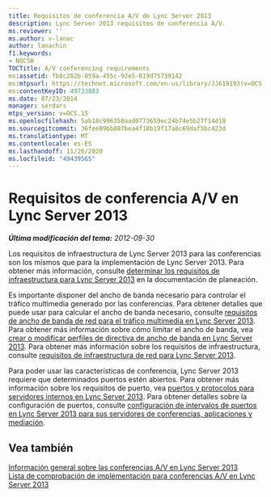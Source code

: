 ```yaml
---
title: Requisitos de conferencia A/V de Lync Server 2013
description: Lync Server 2013 requisitos de conferencia A/V.
ms.reviewer: ''
ms.author: v-lanac
author: lanachin
f1.keywords:
- NOCSH
TOCTitle: A/V conferencing requirements
ms:assetid: fb8c282b-059a-455c-92e5-819d75739142
ms:mtpsurl: https://technet.microsoft.com/en-us/library/JJ619193(v=OCS.15)
ms:contentKeyID: 49733883
ms.date: 07/23/2014
manager: serdars
mtps_version: v=OCS.15
ms.openlocfilehash: 5ab18c996350aad0773659ec24b74e5b27f14d18
ms.sourcegitcommit: 36fee89bb887bea4f18b19f17a8c69daf5bc423d
ms.translationtype: MT
ms.contentlocale: es-ES
ms.lasthandoff: 11/26/2020
ms.locfileid: "49439565"
---
```

# <a name="av-conferencing-requirements-in-lync-server-2013"></a>Requisitos de conferencia A/V en Lync Server 2013

<div data-xmlns="http://www.w3.org/1999/xhtml">

<div class="topic" data-xmlns="http://www.w3.org/1999/xhtml" data-msxsl="urn:schemas-microsoft-com:xslt" data-cs="https://msdn.microsoft.com/">

<div data-asp="https://msdn2.microsoft.com/asp">



</div>

<div id="mainSection">

<div id="mainBody">

<span> </span>

_**Última modificación del tema:** 2012-09-30_

Los requisitos de infraestructura de Lync Server 2013 para las conferencias son los mismos que para la implementación de Lync Server 2013. Para obtener más información, consulte [determinar los requisitos de infraestructura para Lync Server 2013](lync-server-2013-determining-your-infrastructure-requirements.md) en la documentación de planeación.

Es importante disponer del ancho de banda necesario para controlar el tráfico multimedia generado por las conferencias. Para obtener detalles que puede usar para calcular el ancho de banda necesario, consulte [requisitos de ancho de banda de red para el tráfico multimedia en Lync Server 2013](lync-server-2013-network-bandwidth-requirements-for-media-traffic.md). Para obtener más información sobre cómo limitar el ancho de banda, vea [crear o modificar perfiles de directiva de ancho de banda en Lync Server 2013](lync-server-2013-creating-or-modifying-bandwidth-policy-profiles.md). Para obtener más información sobre los requisitos de infraestructura, consulte [requisitos de infraestructura de red para Lync Server 2013](lync-server-2013-network-infrastructure-requirements.md).

Para poder usar las características de conferencia, Lync Server 2013 requiere que determinados puertos estén abiertos. Para obtener más información sobre los requisitos de puerto, vea [puertos y protocolos para servidores internos en Lync Server 2013](lync-server-2013-ports-and-protocols-for-internal-servers.md). Para obtener detalles sobre la configuración de puertos, consulte [configuración de intervalos de puertos en Lync Server 2013 para sus servidores de conferencias, aplicaciones y mediación](lync-server-2013-configuring-port-ranges-for-your-conferencing-application-and-mediation-servers.md).

<div>

## <a name="see-also"></a>Vea también


[Información general sobre las conferencias A/V en Lync Server 2013](lync-server-2013-a-v-conferencing-overview.md)  
[Lista de comprobación de implementación para conferencias A/V en Lync Server 2013](lync-server-2013-deployment-checklist-for-a-v-conferencing.md)  
  

</div>

</div>

<span> </span>

</div>

</div>

</div>

